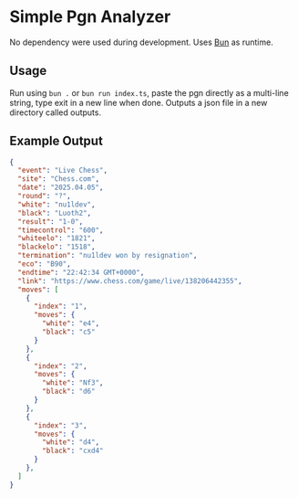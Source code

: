 # Simple Pgn Analyzer

No dependency were used during development. Uses [Bun](https://bun.sh/) as runtime.

## Usage

Run using ``bun .`` or ``bun run index.ts``, paste the pgn directly as a multi-line string, type exit in a new line when done. Outputs a json file in a new directory called outputs.

## Example Output

```json
{
  "event": "Live Chess",
  "site": "Chess.com",
  "date": "2025.04.05",
  "round": "?",
  "white": "nu1ldev",
  "black": "Luoth2",
  "result": "1-0",
  "timecontrol": "600",
  "whiteelo": "1821",
  "blackelo": "1518",
  "termination": "nu1ldev won by resignation",
  "eco": "B90",
  "endtime": "22:42:34 GMT+0000",
  "link": "https://www.chess.com/game/live/138206442355",
  "moves": [
    {
      "index": "1",
      "moves": {
        "white": "e4",
        "black": "c5"
      }
    },
    {
      "index": "2",
      "moves": {
        "white": "Nf3",
        "black": "d6"
      }
    },
    {
      "index": "3",
      "moves": {
        "white": "d4",
        "black": "cxd4"
      }
    },
  ]
}
```